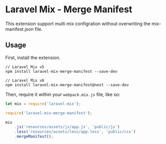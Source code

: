 # Laravel Mix - Merge Manifest

This extension support multi mix configration without overwriting the mix-manifest.json file.

## Usage

First, install the extension.

```
// Laravel Mix v5
npm install laravel-mix-merge-manifest --save-dev

// Laravel Mix v6
npm install laravel-mix-merge-manifest@next --save-dev
```

Then, require it within your `webpack.mix.js` file, like so:

```js
let mix = require('laravel-mix');

require('laravel-mix-merge-manifest');

mix
    .js('resources/assets/js/app.js', 'public/js')
    .less('resources/assets/less/app.less', 'public/css')
    .mergeManifest();
```
